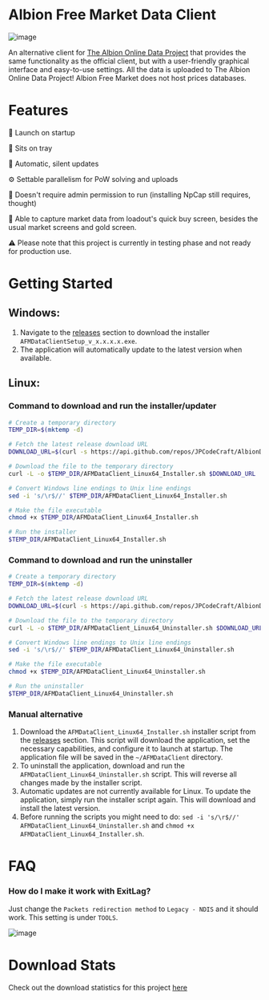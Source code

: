 # Albion Free Market Data Client

![image](https://github.com/JPCodeCraft/AlbionDataAvalonia/assets/11092613/6ab7caab-8dc4-4dfc-95a9-95b17b8841ca)

An alternative client for [The Albion Online Data Project](https://www.albion-online-data.com/) that provides the same functionality as the official client, but with a user-friendly graphical interface and easy-to-use settings.
All the data is uploaded to The Albion Online Data Project! Albion Free Market does not host prices databases.

# Features

🚀 Launch on startup

📌 Sits on tray

🔄 Automatic, silent updates

⚙️ Settable parallelism for PoW solving and uploads

🤌 Doesn't require admin permission to run (installing NpCap still requires, thought)

📡 Able to capture market data from loadout's quick buy screen, besides the usual market screens and gold screen.

⚠️ Please note that this project is currently in testing phase and not ready for production use.

# Getting Started

## Windows:

1. Navigate to the [releases](https://github.com/JPCodeCraft/AlbionDataAvalonia/releases) section to download the installer `AFMDataClientSetup_v_x.x.x.x.exe`.
2. The application will automatically update to the latest version when available.

## Linux:

### Command to download and run the installer/updater

```bash
# Create a temporary directory
TEMP_DIR=$(mktemp -d)

# Fetch the latest release download URL
DOWNLOAD_URL=$(curl -s https://api.github.com/repos/JPCodeCraft/AlbionDataAvalonia/releases/latest | jq -r '.assets[] | select(.name == "AFMDataClient_Linux64_Installer.sh") | .browser_download_url')

# Download the file to the temporary directory
curl -L -o $TEMP_DIR/AFMDataClient_Linux64_Installer.sh $DOWNLOAD_URL

# Convert Windows line endings to Unix line endings
sed -i 's/\r$//' $TEMP_DIR/AFMDataClient_Linux64_Installer.sh

# Make the file executable
chmod +x $TEMP_DIR/AFMDataClient_Linux64_Installer.sh

# Run the installer
$TEMP_DIR/AFMDataClient_Linux64_Installer.sh
```

### Command to download and run the uninstaller

```bash
# Create a temporary directory
TEMP_DIR=$(mktemp -d)

# Fetch the latest release download URL
DOWNLOAD_URL=$(curl -s https://api.github.com/repos/JPCodeCraft/AlbionDataAvalonia/releases/latest | jq -r '.assets[] | select(.name == "AFMDataClient_Linux64_Uninstaller.sh") | .browser_download_url')

# Download the file to the temporary directory
curl -L -o $TEMP_DIR/AFMDataClient_Linux64_Uninstaller.sh $DOWNLOAD_URL

# Convert Windows line endings to Unix line endings
sed -i 's/\r$//' $TEMP_DIR/AFMDataClient_Linux64_Uninstaller.sh

# Make the file executable
chmod +x $TEMP_DIR/AFMDataClient_Linux64_Uninstaller.sh

# Run the uninstaller
$TEMP_DIR/AFMDataClient_Linux64_Uninstaller.sh
```

### Manual alternative

1. Download the `AFMDataClient_Linux64_Installer.sh` installer script from the [releases](https://github.com/JPCodeCraft/AlbionDataAvalonia/releases) section. This script will download the application, set the necessary capabilities, and configure it to launch at startup. The application file will be saved in the `~/AFMDataClient` directory.
2. To uninstall the application, download and run the `AFMDataClient_Linux64_Uninstaller.sh` script. This will reverse all changes made by the installer script.
3. Automatic updates are not currently available for Linux. To update the application, simply run the installer script again. This will download and install the latest version.
4. Before running the scripts you might need to do: `sed -i 's/\r$//'  AFMDataClient_Linux64_Uninstaller.sh` and `chmod +x AFMDataClient_Linux64_Installer.sh`.

# FAQ

### How do I make it work with ExitLag?
Just change the `Packets redirection method` to `Legacy - NDIS` and it should work. This setting is under `TOOLS`.

![image](https://github.com/JPCodeCraft/AlbionDataAvalonia/assets/11092613/94a76ea6-6023-40df-8d6e-e816e612befe)

# Download Stats
Check out the download statistics for this project [here](https://tooomm.github.io/github-release-stats/?username=jpcodecraft&repository=AlbionDataAvalonia)
